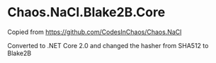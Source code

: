 # Chaos.NaCl.Blake2B.Core

Copied from https://github.com/CodesInChaos/Chaos.NaCl

Converted to .NET Core 2.0 and changed the hasher from SHA512 to Blake2B
